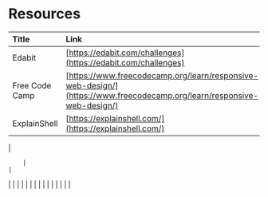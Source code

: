 # Resources

| Title          | Link                                                                                                                   |
| :------------- | :--------------------------------------------------------------------------------------------------------------------- |
| Edabit         | [https://edabit.com/challenges](https://edabit.com/challenges)                                                         |
| Free Code Camp | [https://www.freecodecamp.org/learn/responsive-web-design/](https://www.freecodecamp.org/learn/responsive-web-design/) |
| ExplainShell   | [https://explainshell.com/](https://explainshell.com/)                                                                 |
|        


        |                                                                                                                        |
|                |                                                                                                                        |
|                |                                                                                                                        |
|                |                                                                                                                        |
|                |                                                                                                                        |
|                |                                                                                                                        |

